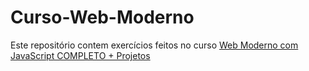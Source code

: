 # Curso-Web-Moderno
Este repositório contem exercícios feitos no curso [Web Moderno com JavaScript COMPLETO + Projetos](https://www.cod3r.com.br/courses/web-moderno)
